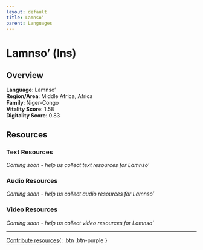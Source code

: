 ```yaml
---
layout: default
title: Lamnsoʼ
parent: Languages
---
```


# Lamnsoʼ (lns)

## Overview

**Language**: Lamnsoʼ  
**Region/Area**: Middle Africa, Africa  
**Family**: Niger-Congo  
**Vitality Score**: 1.58  
**Digitality Score**: 0.83  

## Resources

### Text Resources
*Coming soon - help us collect text resources for Lamnsoʼ*

### Audio Resources
*Coming soon - help us collect audio resources for Lamnsoʼ*

### Video Resources
*Coming soon - help us collect video resources for Lamnsoʼ*

---

[Contribute resources](https://fairtrain.github.io/){: .btn .btn-purple }
